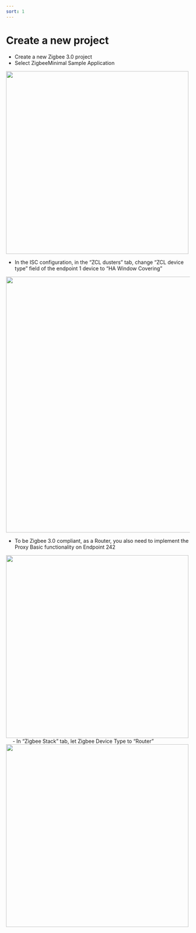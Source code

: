 ```yaml
---
sort: 1
---
```


# Create a new project

-	Create a new Zigbee 3.0 project
-	Select ZigbeeMinimal Sample Application

<img src="../../images/ho1_0.png" alt="" width="500" class="center">

-	In the ISC configuration, in the “ZCL dusters” tab, change “ZCL device type” field of the endpoint 1 device to “HA Window Covering”

<img src="../../images/ho1_1.png" alt="" width="700" class="center">

-	To be Zigbee 3.0 compliant, as a Router, you also need to implement the Proxy Basic functionality on Endpoint 242

<img src="../../images/ho1_2.png" alt="" width="500" class="center">
 
-	In “Zigbee Stack” tab, let Zigbee Device Type to “Router”

<img src="../../images/ho1_3.png" alt="" width="500" class="center">

 

